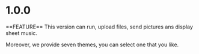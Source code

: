 # 1.0.0

==FEATURE== This version can run, upload files, send pictures ans display sheet music. 

Moreover, we provide seven themes, you can select one that you like. 